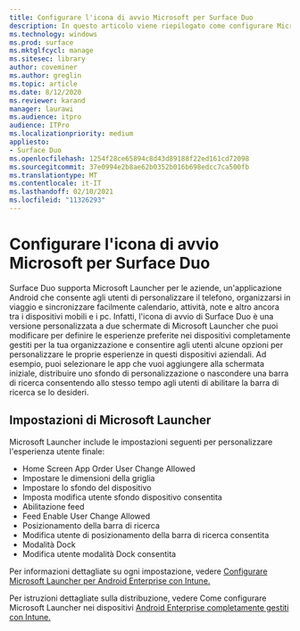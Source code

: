 ```yaml
---
title: Configurare l'icona di avvio Microsoft per Surface Duo
description: In questo articolo viene riepilogato come configurare Microsoft Launcher per i dispositivi gestiti in ambienti commerciali.
ms.technology: windows
ms.prod: surface
ms.mktglfcycl: manage
ms.sitesec: library
author: coveminer
ms.author: greglin
ms.topic: article
ms.date: 8/12/2020
ms.reviewer: karand
manager: laurawi
ms.audience: itpro
audience: ITPro
ms.localizationpriority: medium
appliesto:
- Surface Duo
ms.openlocfilehash: 1254f28ce65894c8d43d89188f22ed161cd72098
ms.sourcegitcommit: 37e0994e2b8ae62b0352b016b698edcc7ca500fb
ms.translationtype: MT
ms.contentlocale: it-IT
ms.lasthandoff: 02/10/2021
ms.locfileid: "11326293"
---
```

# Configurare l'icona di avvio Microsoft per Surface Duo

Surface Duo supporta Microsoft Launcher per le aziende, un'applicazione Android che consente agli utenti di personalizzare il telefono, organizzarsi in viaggio e sincronizzare facilmente calendario, attività, note e altro ancora tra i dispositivi mobili e i pc. Infatti, l'icona di avvio di Surface Duo è una versione personalizzata a due schermate di Microsoft Launcher che puoi modificare per definire le esperienze preferite nei dispositivi completamente gestiti per la tua organizzazione e consentire agli utenti alcune opzioni per personalizzare le proprie esperienze in questi dispositivi aziendali. Ad esempio, puoi selezionare le app che vuoi aggiungere alla schermata iniziale, distribuire uno sfondo di personalizzazione o nascondere una barra di ricerca consentendo allo stesso tempo agli utenti di abilitare la barra di ricerca se lo desideri.

##  <a name="microsoft-launcher-settings"></a>Impostazioni di Microsoft Launcher

Microsoft Launcher include le impostazioni seguenti per personalizzare l'esperienza utente finale:


- Home Screen App Order User Change Allowed
- Impostare le dimensioni della griglia
- Impostare lo sfondo del dispositivo
- Imposta modifica utente sfondo dispositivo consentita
- Abilitazione feed
- Feed Enable User Change Allowed
- Posizionamento della barra di ricerca
- Modifica utente di posizionamento della barra di ricerca consentita
- Modalità Dock
- Modifica utente modalità Dock consentita

Per informazioni dettagliate su ogni impostazione, vedere [Configurare Microsoft Launcher per Android Enterprise con Intune.](https://docs.microsoft.com/mem/intune/apps/configure-microsoft-launcher)

Per istruzioni dettagliate sulla distribuzione, vedere Come configurare Microsoft Launcher nei dispositivi [Android Enterprise completamente gestiti con Intune.](https://techcommunity.microsoft.com/t5/intune-customer-success/how-to-setup-microsoft-launcher-on-android-enterprise-fully/ba-p/1482134)
